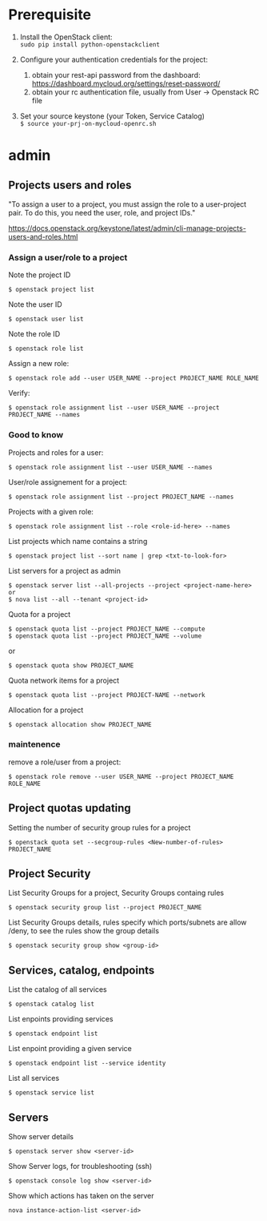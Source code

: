 # Prerequisite

1. Install the OpenStack client:  
```sudo pip install python-openstackclient```

2. Configure your authentication credentials for the project:
    1. obtain your rest-api password from the dashboard: https://dashboard.mycloud.org/settings/reset-password/
    2. obtain your rc authentication file, usually from User -> Openstack RC file
4. Set your source keystone (your Token, Service Catalog)   
```$ source your-prj-on-mycloud-openrc.sh```

# admin
## Projects users and roles
"To assign a user to a project, you must assign the role to a user-project pair. To do this, you need the user, role, and project IDs."

https://docs.openstack.org/keystone/latest/admin/cli-manage-projects-users-and-roles.html

### Assign a user/role to a project

Note the project ID

```$ openstack project list```

Note the user ID

```$ openstack user list```

Note the role ID

```$ openstack role list```

Assign a new role:

```$ openstack role add --user USER_NAME --project PROJECT_NAME ROLE_NAME```

Verify:

```$ openstack role assignment list --user USER_NAME --project PROJECT_NAME --names```

### Good to know

Projects and roles for a user:

```$ openstack role assignment list --user USER_NAME --names```

User/role assignement for a project:

```$ openstack role assignment list --project PROJECT_NAME --names ```

Projects with a given role:

```$ openstack role assignment list --role <role-id-here> --names```

List projects which name contains a string

```$ openstack project list --sort name | grep <txt-to-look-for>```

List servers for a project as admin

```
$ openstack server list --all-projects --project <project-name-here>
or
$ nova list --all --tenant <project-id>
```

Quota for a project
```
$ openstack quota list --project PROJECT_NAME --compute
$ openstack quota list --project PROJECT_NAME --volume
```
or

```
$ openstack quota show PROJECT_NAME
```
Quota network items for a project
```
$ openstack quota list --project PROJECT-NAME --network
```

Allocation for a project
```
$ openstack allocation show PROJECT_NAME
```


### maintenence

remove a role/user from a project:

```$ openstack role remove --user USER_NAME --project PROJECT_NAME ROLE_NAME```

## Project quotas updating

Setting the number of security group rules for a project
```
$ openstack quota set --secgroup-rules <New-number-of-rules> PROJECT_NAME
```

## Project Security
List Security Groups for a project, Security Groups containg rules
```
$ openstack security group list --project PROJECT_NAME
```
List Security Groups details, rules specify which ports/subnets are allow /deny, to see the rules show the group details
```
$ openstack security group show <group-id>
```

## Services, catalog, endpoints

List the catalog of all services
```
$ openstack catalog list
```
List enpoints providing services
```
$ openstack endpoint list
```
List enpoint providing a given service
```
$ openstack endpoint list --service identity
```
List all services
```
$ openstack service list
```
## Servers
Show server details
```
$ openstack server show <server-id>
```
Show Server logs, for troubleshooting (ssh)
```
$ openstack console log show <server-id>
```
Show which actions has taken on the server
```
nova instance-action-list <server-id>
```
